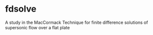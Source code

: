 # fdsolve

A study in the MacCormack Technique for finite difference solutions of supersonic flow over a flat plate